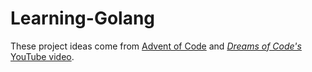 # Learning-Golang

These project ideas come from [Advent of Code](https://adventofcode.com/) and [*Dreams of Code's* YouTube video](https://youtu.be/gXmznGEW9vo).
